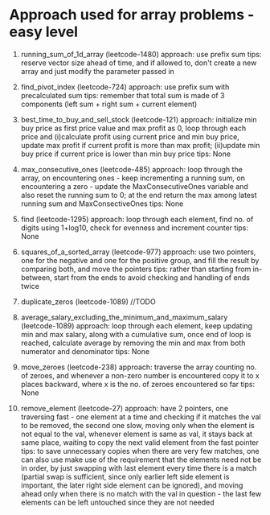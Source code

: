 # Approach used for array problems - easy level

1. running_sum_of_1d_array (leetcode-1480)
approach: use prefix sum
tips: reserve vector size ahead of time, and if allowed to, don't create a new array and just modify the parameter passed in

2. find_pivot_index (leetcode-724) 
approach: use prefix sum with precalculated sum
tips: remember that total sum is made of 3 components (left sum + right sum + current element) 

3. best_time_to_buy_and_sell_stock (leetcode-121)
approach: initialize min buy price as first price value and max profit as 0, loop through each price and (i)calculate profit using current price and min buy price, update max profit if current profit is more than max profit; (ii)update min buy price if current price is lower than min buy price
tips: None

4. max_consecutive_ones (leetcode-485)
approach: loop through the array, on encountering ones - keep incrementing a running sum, on encountering a zero - update the MaxConsecutiveOnes variable and also reset the running sum to 0; at the end return the max among latest running sum and MaxConsectiveOnes
tips: None

5. find (leetcode-1295)
approach: loop through each element, find no. of digits using 1+log10, check for evenness and increment counter
tips: None

6. squares_of_a_sorted_array (leetcode-977)
approach: use two pointers, one for the negative and one for the positive group, and fill the result by comparing both, and move the pointers
tips: rather than starting from in-between, start from the ends to avoid checking and handling of ends twice

7. duplicate_zeros (leetcode-1089)
//TODO


8. average_salary_excluding_the_minimum_and_maximum_salary (leetcode-1089)
approach: loop through each element, keep updating min and max salary, along with a cumulative sum, once end of loop is reached, calculate average by removing the min and max from both numerator and denominator
tips: None

9. move_zeroes (leetcode-238)
approach: traverse the array counting no. of zeroes, and whenever a non-zero number is encountered copy it to x places backward, where x is the no. of zeroes encountered so far
tips: None

10. remove_element (leetcode-27)
approach: have 2 pointers, one traversing fast - one element at a time and checking if it matches the val to be removed, the second one slow, moving only when the element is not equal to the val, whenever element is same as val, it stays back at same place, waiting to copy the next valid element from the fast pointer
tips: to save unnecessary copies when there are very few matches, one can also use make use of the requirement that the elements need not be in order, by just swapping with last element every time there is a match (partial swap is sufficient, since only earlier left side element is important, the later right side element can be ignored), and moving ahead only when there is no match with the val in question - the last few elements can be left untouched since they are not needed